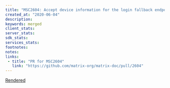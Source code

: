 ```yaml
---
title: "MSC2604: Accept device information for the login fallback endpoint"
created_at: "2020-06-04"
description:
keywords: merged
client_stats:
server_stats:
sdk_stats:
services_stats:
footnotes:
notes:
links:
 - title: "PR for MSC2604"
   link: "https://github.com/matrix-org/matrix-doc/pull/2604"
---
```

[Rendered](https://github.com/matrix-org/matrix-doc/blob/clokep/login-fallback-device-info/proposals/2604-login-fallback-device-info.md)
